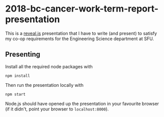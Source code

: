 # 2018-bc-cancer-work-term-report-presentation

This is a [reveal.js](https://revealjs.com/#/) presentation that I have
to write (and present) to satisfy my co-op requirements for the
Engineering Science department at SFU.

## Presenting

Install all the required node packages with

```
npm install
```

Then run the presentation locally with

```
npm start
```

Node.js should have opened up the presentation in your favourite browser
(if it didn't, point your browser to `localhost:8000`).
